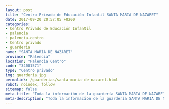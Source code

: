 ```yaml
---
layout: post
title: "Centro Privado de Educación Infantil SANTA MARIA DE NAZARET"
date: 2017-09-20 20:57:05 +0200
categories:
- Centro Privado de Educación Infantil
- palencia
- palencia-centro
- Centro privado
- guarderia
name: "SANTA MARIA DE NAZARET"
province: "Palencia"
location: "Palencia Centro"
code: "34001571"
type: "Centro privado"
img: guarderia.jpg
permalink: /guarderias/santa-maria-de-nazaret.html
robot: noindex, follow
sitemap: false
meta-title: "Toda la información de la guardería SANTA MARIA DE NAZARET"
meta-description: "Toda la información de la guardería SANTA MARIA DE NAZARET"
---
```

